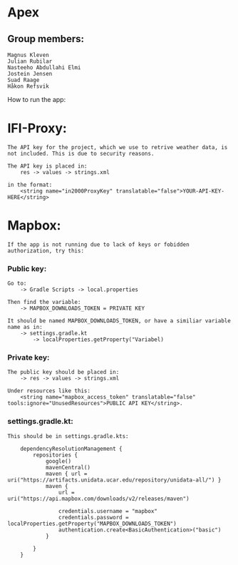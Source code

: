 # Apex

## Group members:

    Magnus Kleven
    Julian Rubilar
    Nasteeho Abdullahi Elmi
    Jostein Jensen
    Suad Raage
    Håkon Refsvik
    
How to run the app:

# IFI-Proxy:

    The API key for the project, which we use to retrive weather data, is not included. This is due to security reasons.
    
    The API key is placed in:
        res -> values -> strings.xml 
        
    in the format:
        <string name="in2000ProxyKey" translatable="false">YOUR-API-KEY-HERE</string>

# Mapbox:

    If the app is not running due to lack of keys or fobidden authorization, try this:

### Public key:

    Go to:
        -> Gradle Scripts -> local.properties
       
    Then find the variable:
        -> MAPBOX_DOWNLOADS_TOKEN = PRIVATE KEY
        
    It should be named MAPBOX_DOWNLOADS_TOKEN, or have a similiar variable name as in:
        -> settings.gradle.kt 
            -> localProperties.getProperty("Variabel)
    

### Private key:
    The public key should be placed in:
        -> res -> values -> strings.xml
        
    Under resources like this:  
        <string name="mapbox_access_token" translatable="false" tools:ignore="UnusedResources">PUBLIC API KEY</string>.
   

### settings.gradle.kt:

    This should be in settings.gradle.kts: 
    
        dependencyResolutionManagement {
            repositories {
                google()
                mavenCentral()
                maven { url = uri("https://artifacts.unidata.ucar.edu/repository/unidata-all/") }
                maven {
                    url = uri("https://api.mapbox.com/downloads/v2/releases/maven")

                    credentials.username = "mapbox"
                    credentials.password = localProperties.getProperty("MAPBOX_DOWNLOADS_TOKEN")
                    authentication.create<BasicAuthentication>("basic")
                }

            }
        }
